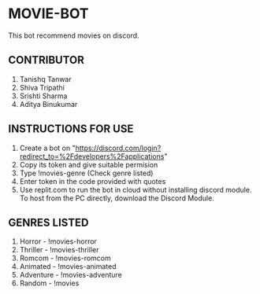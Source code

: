 # **MOVIE-BOT**
This bot recommend movies on discord.
## **CONTRIBUTOR**
1. Tanishq Tanwar
2. Shiva Tripathi
3. Srishti Sharma
4. Aditya Binukumar
## **INSTRUCTIONS FOR USE**
1. Create a bot on "https://discord.com/login?redirect_to=%2Fdevelopers%2Fapplications"
2. Copy its token and give suitable permision
3. Type !movies-genre (Check genre listed)
4. Enter token in the code provided with quotes
5. Use replit.com to run the bot in cloud without installing discord module. To host from the PC directly, download the Discord Module.
## **GENRES LISTED**
1. Horror - !movies-horror
2. Thriller - !movies-thriller
3. Romcom - !movies-romcom
4. Animated - !movies-animated
5. Adventure - !movies-adventure
6. Random - !movies
